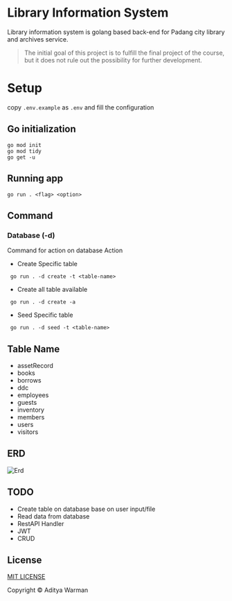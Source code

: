 # Library Information System

Library information system is golang based back-end for Padang city library and archives service.

> The initial goal of this project is to fulfill the final project of the course, but it does not rule out the possibility for further development.

# Setup

copy `.env.example` as `.env` and fill the configuration

## Go initialization

```
go mod init
go mod tidy
go get -u
```

## Running app

```
go run . <flag> <option>
```

## Command

### Database (-d)

Command for action on database
Action

- Create Specific table

```
 go run . -d create -t <table-name>
```

- Create all table available

```
 go run . -d create -a
```

- Seed Specific table

```
 go run . -d seed -t <table-name>
```

## Table Name
- assetRecord
- books
- borrows
- ddc
- employees
- guests
- inventory
- members
- users
- visitors

## ERD
![Erd](https://imgur.com/KkmL4JP.png)
## TODO
- Create table on database base on user input/file
- Read data from database
- RestAPI Handler
- JWT
- CRUD

## License

[MIT LICENSE](https://en.wikipedia.org/wiki/MIT_License)

Copyright &copy; Aditya Warman
